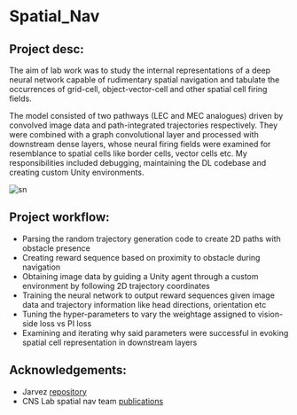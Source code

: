 # Spatial_Nav

## Project desc:
The aim of lab work was to study the internal representations of a deep neural network capable of rudimentary spatial navigation and tabulate the occurrences of grid-cell, object-vector-cell and other spatial cell firing fields. 

The model consisted of two pathways (LEC and MEC analogues) driven by convolved image data and path-integrated trajectories respectively. They were combined with a graph convolutional layer and processed with downstream dense layers, whose neural firing fields were examined for resemblance to spatial cells like border cells, vector cells etc. My responsibilities included debugging, maintaining the DL codebase and creating custom Unity environments.

![sn](https://github.com/erinyes-20/Spatial_Nav/assets/158277210/48f6b253-dd7e-4bd6-bf17-b6cc1d0ac3e6)

## Project workflow:
- Parsing the random trajectory generation code to create 2D paths with obstacle presence
- Creating reward sequence based on proximity to obstacle during navigation
- Obtaining image data by guiding a Unity agent through a custom environment by following 2D trajectory coordinates
- Training the neural network to output reward sequences given image data and trajectory information like head directions, orientation etc
- Tuning the hyper-parameters to vary the weightage assigned to vision-side loss vs PI loss
- Examining and iterating why said parameters were successful in evoking spatial cell representation in downstream layers

## Acknowledgements:
- Jarvez [repository](https://github.com/jarvez31/Object_representation_model)
- CNS Lab spatial nav team [publications](https://sites.google.com/view/spatialnavigators/publications)
